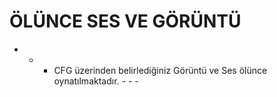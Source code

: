 # ÖLÜNCE SES VE GÖRÜNTÜ
- - - CFG üzerinden belirlediğiniz Görüntü ve Ses ölünce oynatılmaktadır. - - -

